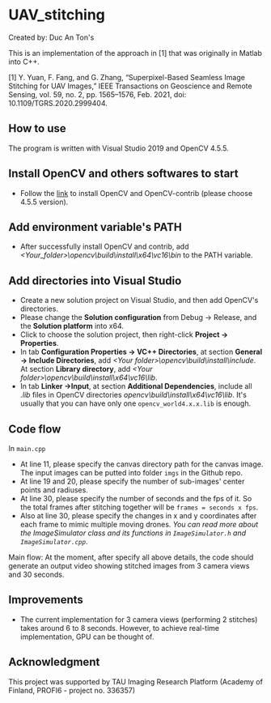 # UAV_stitching

Created by: Duc An Ton's

This is an implementation of the approach in [1]
that was originally in Matlab into C++.

[1] Y. Yuan, F. Fang, and G. Zhang, “Superpixel-Based Seamless Image Stitching for UAV Images,” IEEE Transactions on Geoscience and Remote Sensing, vol. 59, no. 2, pp. 1565–1576, Feb. 2021, doi: 10.1109/TGRS.2020.2999404.

## How to use

The program is written with Visual Studio 2019 and OpenCV 4.5.5.

## Install OpenCV and others softwares to start

- Follow the [link](https://youtu.be/-GY2gT2umpk) to install OpenCV and OpenCV-contrib (please choose 4.5.5 version).

## Add environment variable's PATH

- After successfully install OpenCV and contrib, add *\<Your_folder>\opencv\build\install\x64\vc16\bin* to the PATH variable.

## Add directories into Visual Studio

- Create a new solution project on Visual Studio, and then add OpenCV's directories.
- Please change the **Solution configuration** from Debug -> Release, and the **Solution platform** into x64.
- Click to choose the solution project, then right-click **Project -> Properties**.
- In tab **Configuration Properties -> VC++ Directories**, at section **General -> Include Directories**, add *\<Your folder>\opencv\build\install\include*. At section **Library directory**, add *\<Your folder>\opencv\build\install\x64\vc16\lib*.
- In tab **Linker ->Input**, at section **Additional Dependencies**, include all *.lib* files in OpenCV directories *opencv\build\install\x64\vc16\lib*. It's usually that you can have only one `opencv_world4.x.x.lib` is enough.

## Code flow

In `main.cpp`

- At line 11, please specify the canvas directory path for the canvas image. The input images can be putted into folder `imgs` in the Github repo.
- At line 19 and 20, please specify the number of sub-images' center points and radiuses.
- At line 30, please specify the number of seconds and the fps of it. So the total frames after stitching together will be `frames = seconds x fps`.
- Also at line 30, please specify the changes in x and y coordinates after each frame to mimic multiple moving drones. *You can read more about the ImageSimulator class and its functions in `ImageSimulator.h` and `ImageSimulator.cpp`*.

Main flow: At the moment, after specify all above details, the code should generate an output video showing stitched images from 3 camera views and 30 seconds.

## Improvements

- The current implementation for 3 camera views (performing 2 stitches) takes around 6 to 8 seconds. However, to achieve real-time implementation, GPU can be thought of.

## Acknowledgment
This project was supported by TAU Imaging Research Platform (Academy of Finland, PROFI6 - project no. 336357)
